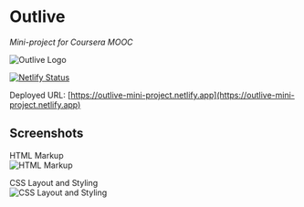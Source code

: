# Outlive
_Mini-project for Coursera MOOC_

![Outlive Logo](https://outlive-mini-project.netlify.app/assets/logo/outlive-logo-green.svg)

[![Netlify Status](https://api.netlify.com/api/v1/badges/75ad311d-e63d-4234-943e-123b0ee19cf6/deploy-status)](https://app.netlify.com/sites/outlive-mini-project/deploys)

Deployed URL: [https://outlive-mini-project.netlify.app](https://outlive-mini-project.netlify.app)

## Screenshots

HTML Markup  
![HTML Markup](https://outlive-mini-project.netlify.app/assets/screenshots/html-only.png)

CSS Layout and Styling  
![CSS Layout and Styling](https://outlive-mini-project.netlify.app/assets/screenshots/html-and-css.png)
